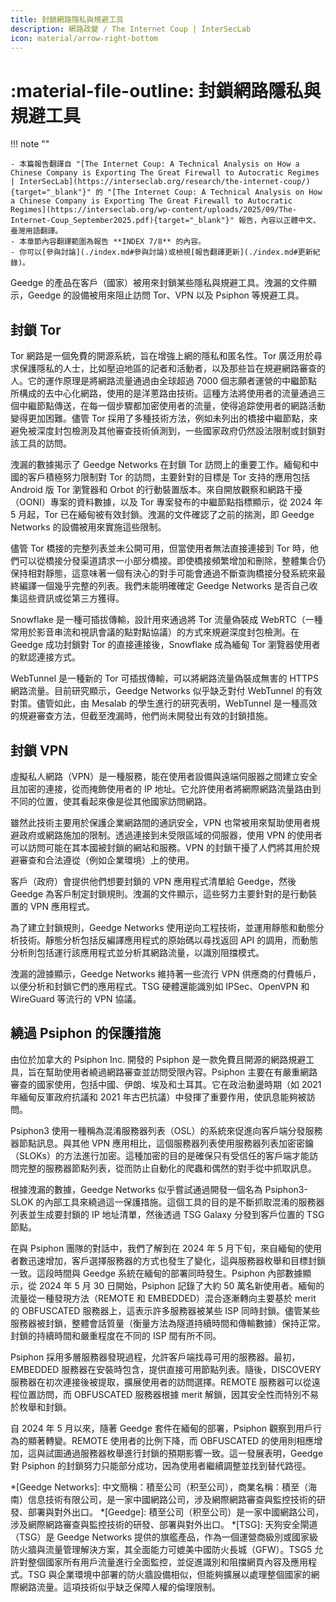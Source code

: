 ```yaml
---
title: 封鎖網路隱私與規避工具
description: 網路政變 / The Internet Coup | InterSecLab
icon: material/arrow-right-bottom
---
```


# :material-file-outline: 封鎖網路隱私與規避工具

!!! note ""

    - 本篇報告翻譯自 "[The Internet Coup: A Technical Analysis on How a Chinese Company is Exporting The Great Firewall to Autocratic Regimes | InterSecLab](https://interseclab.org/research/the-internet-coup/){target="_blank"}" 的 "[The Internet Coup: A Technical Analysis on How a Chinese Company is Exporting The Great Firewall to Autocratic Regimes](https://interseclab.org/wp-content/uploads/2025/09/The-Internet-Coup_September2025.pdf){target="_blank"}" 報告，內容以正體中文、臺灣用語翻譯。
    - 本章節內容翻譯範圍為報告 **INDEX 7/8** 的內容。
    - 你可以[參與討論](./index.md#參與討論)或檢視[報告翻譯更新](./index.md#更新紀錄)。

Geedge 的產品在客戶（國家）被用來封鎖某些隱私與規避工具。洩漏的文件顯示，Geedge 的設備被用來阻止訪問 Tor、VPN 以及 Psiphon 等規避工具。

## 封鎖 Tor

Tor 網路是一個免費的開源系統，旨在增強上網的隱私和匿名性。Tor 廣泛用於尋求保護隱私的人士，比如壓迫地區的記者和活動者，以及那些旨在規避網路審查的人。它的運作原理是將網路流量通過由全球超過 7000 個志願者運營的中繼節點所構成的去中心化網路，使用的是洋蔥路由技術。這種方法將使用者的流量通過三個中繼節點傳送，在每一個步驟都加密使用者的流量，使得追踪使用者的網路活動變得更加困難。儘管 Tor 採用了多種技術方法，例如未列出的橋接中繼節點，來避免被深度封包檢測及其他審查技術偵測到，一些國家政府仍然設法限制或封鎖對該工具的訪問。

洩漏的數據揭示了 Geedge Networks 在封鎖 Tor 訪問上的重要工作。緬甸和中國的客戶積極努力限制對 Tor 的訪問，主要針對的目標是 Tor 支持的應用包括 Android 版 Tor 瀏覽器和 Orbot 的行動裝置版本。來自開放觀察和網路干擾（OONI）專案的資料數據，以及 Tor 專案發布的中繼節點指標顯示，從 2024 年 5 月起，Tor 已在緬甸被有效封鎖。洩漏的文件確認了之前的揣測，即 Geedge Networks 的設備被用來實施這些限制。

儘管 Tor 橋接的完整列表並未公開可用，但當使用者無法直接連接到 Tor 時，他們可以從橋接分發渠道請求一小部分橋接。即使橋接頻繁增加和刪除，整體集合仍保持相對靜態，這意味著一個有決心的對手可能會通過不斷查詢橋接分發系統來最終編譯一個幾乎完整的列表。我們未能明確確定 Geedge Networks 是否自己收集這些資訊或從第三方獲得。

Snowflake 是一種可插拔傳輸，設計用來通過將 Tor 流量偽裝成 WebRTC（一種常用於影音串流和視訊會議的點對點協議）的方式來規避深度封包檢測。在 Geedge 成功封鎖對 Tor 的直接連接後，Snowflake 成為緬甸 Tor 瀏覽器使用者的默認連接方式。

WebTunnel 是一種新的 Tor 可插拔傳輸，可以將網路流量偽裝成無害的 HTTPS 網路流量。目前研究顯示，Geedge Networks 似乎缺乏對付 WebTunnel 的有效對策。儘管如此，由 Mesalab 的學生進行的研究表明，WebTunnel 是一種高效的規避審查方法，但截至洩漏時，他們尚未開發出有效的封鎖措施。

## 封鎖 VPN

虛擬私人網路（VPN）是一種服務，能在使用者設備與遠端伺服器之間建立安全且加密的連接，從而掩飾使用者的 IP 地址。它允許使用者將網際網路流量路由到不同的位置，使其看起來像是從其他國家訪問網路。

雖然此技術主要用於保護企業網路間的通訊安全，VPN 也常被用來幫助使用者規避政府或網路施加的限制。透過連接到未受限區域的伺服器，使用 VPN 的使用者可以訪問可能在其本國被封鎖的網站和服務。VPN 的封鎖干擾了人們將其用於規避審查和合法遵從（例如企業環境）上的使用。

客戶（政府）會提供他們想要封鎖的 VPN 應用程式清單給 Geedge，然後 Geedge 為客戶制定封鎖規則。洩漏的文件顯示，這些努力主要針對的是行動裝置的 VPN 應用程式。

為了建立封鎖規則，Geedge Networks 使用逆向工程技術，並運用靜態和動態分析技術。靜態分析包括反編譯應用程式的原始碼以尋找返回 API 的調用，而動態分析則包括運行該應用程式並分析其網路流量，以識別阻擋模式。

洩漏的證據顯示，Geedge Networks 維持著一些流行 VPN 供應商的付費帳戶，以便分析和封鎖它們的應用程式。TSG 硬體還能識別如 IPSec、OpenVPN 和 WireGuard 等流行的 VPN 協議。

## 繞過 Psiphon 的保護措施

由位於加拿大的 Psiphon Inc. 開發的 Psiphon 是一款免費且開源的網路規避工具，旨在幫助使用者繞過網路審查並訪問受限內容。Psiphon 主要在有嚴重網路審查的國家使用，包括中國、伊朗、埃及和土耳其。它在政治動盪時期（如 2021 年緬甸反軍政府抗議和 2021 年古巴抗議）中發揮了重要作用，使訊息能夠被訪問。

Psiphon3 使用一種稱為混淆服務器列表（OSL）的系統來促進向客戶端分發服務器節點訊息。與其他 VPN 應用相比，這個服務器列表使用服務器列表加密密鑰（SLOKs）的方法進行加密。這種加密的目的是確保只有受信任的客戶端才能訪問完整的服務器節點列表，從而防止自動化的爬蟲和偶然的對手從中抓取訊息。

根據洩漏的數據，Geedge Networks 似乎嘗試通過開發一個名為 Psiphon3-SLOK 的內部工具來繞過這一保護措施。這個工具的目的是不斷抓取混淆的服務器列表並生成要封鎖的 IP 地址清單，然後透過 TSG Galaxy 分發到客戶位置的 TSG 節點。

在與 Psiphon 團隊的對話中，我們了解到在 2024 年 5 月下旬，來自緬甸的使用者數迅速增加，客戶選擇服務器的方式也發生了變化，這與服務器枚舉和目標封鎖一致。這段時間與 Geedge 系統在緬甸的部署同時發生。Psiphon 內部數據顯示，從 2024 年 5 月 30 日開始，Psiphon 記錄了大約 50 萬名新使用者。緬甸的流量從一種發現方法（REMOTE 和 EMBEDDED）混合逐漸轉向主要基於 merit 的 OBFUSCATED 服務器上，這表示許多服務器被某些 ISP 同時封鎖。儘管某些服務器被封鎖，整體會話質量（衡量方法為隧道持續時間和傳輸數據）保持正常。封鎖的持續時間和嚴重程度在不同的 ISP 間有所不同。

Psiphon 採用多層服務器發現過程，允許客戶端找尋可用的服務器。最初，EMBEDDED 服務器在安裝時包含，提供直接可用節點列表。隨後，DISCOVERY 服務器在初次連接後被提取，擴展使用者的訪問選擇。REMOTE 服務器可以從遠程位置訪問，而 OBFUSCATED 服務器根據 merit 解鎖，因其安全性而特別不易於枚舉和封鎖。

自 2024 年 5 月以來，隨著 Geedge 套件在緬甸的部署，Psiphon 觀察到用戶行為的顯著轉變。REMOTE 使用者的比例下降，而 OBFUSCATED 的使用則相應增加，這與試圖通過服務器枚舉進行封鎖的預期影響一致。這一發展表明，Geedge 對 Psiphon 的封鎖努力只能部分成功，因為使用者繼續調整並找到替代路徑。

*[Geedge Networks]: 中文簡稱：積至公司（积至公司），商業名稱：積至（海南）信息技術有限公司，是一家中國網路公司，涉及網際網路審查與監控技術的研發、部署與對外出口。
*[Geedge]: 積至公司（积至公司）是一家中國網路公司，涉及網際網路審查與監控技術的研發、部署與對外出口。
*[TSG]: 天狗安全閘道（TSG）是 Geedge Networks 提供的旗艦產品，作為一個運營商級別或國家級防火牆與流量管理解決方案，其全面能力可媲美中國防火長城（GFW）。TSG5 允許對整個國家所有用戶流量進行全面監控，並促進識別和阻擋網頁內容及應用程式。TSG 與企業環境中部署的防火牆設備相似，但能夠擴展以處理整個國家的網際網路流量。這項技術似乎缺乏保障人權的倫理限制。
